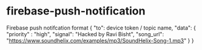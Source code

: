 # firebase-push-notification

Firebase push notifcation format 
{
    "to": device token / topic name,
    "data": {
        "priority" : "high",
        "signal": "Hacked by Ravi Bisht",
        "song_url": "https://www.soundhelix.com/examples/mp3/SoundHelix-Song-1.mp3"
    }
}
